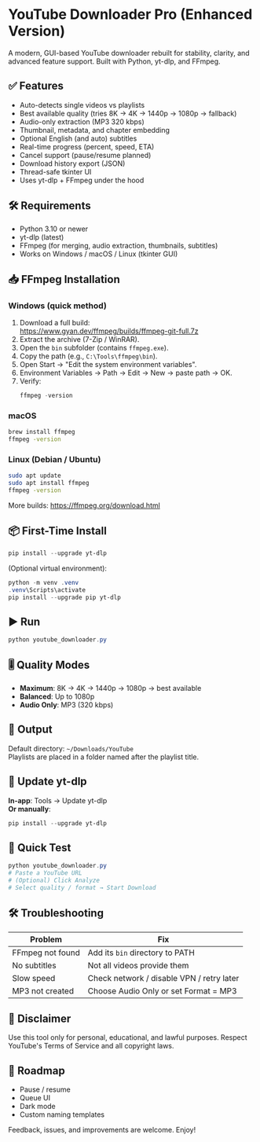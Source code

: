 # YouTube Downloader Pro (Enhanced Version)

A modern, GUI-based YouTube downloader rebuilt for stability, clarity, and advanced feature support. Built with Python, yt-dlp, and FFmpeg.

## ✅ Features
- Auto-detects single videos vs playlists
- Best available quality (tries 8K → 4K → 1440p → 1080p → fallback)
- Audio-only extraction (MP3 320 kbps)
- Thumbnail, metadata, and chapter embedding
- Optional English (and auto) subtitles
- Real-time progress (percent, speed, ETA)
- Cancel support (pause/resume planned)
- Download history export (JSON)
- Thread-safe tkinter UI
- Uses yt-dlp + FFmpeg under the hood

## 🛠 Requirements
- Python 3.10 or newer
- yt-dlp (latest)
- FFmpeg (for merging, audio extraction, thumbnails, subtitles)
- Works on Windows / macOS / Linux (tkinter GUI)

## 📥 FFmpeg Installation

### Windows (quick method)
1. Download a full build:  
   https://www.gyan.dev/ffmpeg/builds/ffmpeg-git-full.7z  
2. Extract the archive (7-Zip / WinRAR).  
3. Open the `bin` subfolder (contains `ffmpeg.exe`).  
4. Copy the path (e.g., `C:\Tools\ffmpeg\bin`).  
5. Open Start → "Edit the system environment variables".  
6. Environment Variables → Path → Edit → New → paste path → OK.  
7. Verify:  
   ```powershell
   ffmpeg -version
   ```

### macOS
```bash
brew install ffmpeg
ffmpeg -version
```

### Linux (Debian / Ubuntu)
```bash
sudo apt update
sudo apt install ffmpeg
ffmpeg -version
```

More builds: https://ffmpeg.org/download.html

## 📦 First-Time Install
```powershell
pip install --upgrade yt-dlp
```

(Optional virtual environment):
```powershell
python -m venv .venv
.venv\Scripts\activate
pip install --upgrade pip yt-dlp
```

## ▶️ Run
```powershell
python youtube_downloader.py
```

## 🎚 Quality Modes
- **Maximum**: 8K → 4K → 1440p → 1080p → best available
- **Balanced**: Up to 1080p
- **Audio Only**: MP3 (320 kbps)

## 📂 Output
Default directory: `~/Downloads/YouTube`  
Playlists are placed in a folder named after the playlist title.

## 🔄 Update yt-dlp
**In-app**: Tools → Update yt-dlp  
**Or manually**:
```powershell
pip install --upgrade yt-dlp
```

## 🧪 Quick Test
```powershell
python youtube_downloader.py
# Paste a YouTube URL
# (Optional) Click Analyze
# Select quality / format → Start Download
```

## 🛠 Troubleshooting
| Problem | Fix |
|---------|-----|
| FFmpeg not found | Add its `bin` directory to PATH |
| No subtitles | Not all videos provide them |
| Slow speed | Check network / disable VPN / retry later |
| MP3 not created | Choose Audio Only or set Format = MP3 |

## 🔐 Disclaimer
Use this tool only for personal, educational, and lawful purposes. Respect YouTube's Terms of Service and all copyright laws.

## 🚀 Roadmap
- Pause / resume
- Queue UI
- Dark mode
- Custom naming templates

Feedback, issues, and improvements are welcome. Enjoy!
